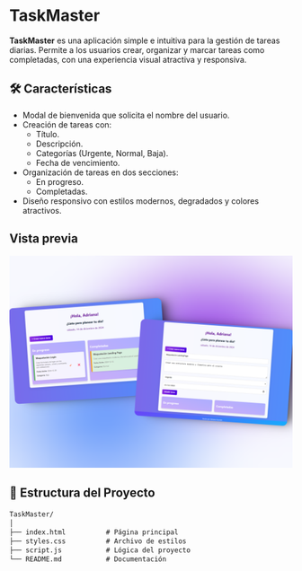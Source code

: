 # TaskMaster

**TaskMaster** es una aplicación simple e intuitiva para la gestión de tareas diarias. Permite a los usuarios crear, organizar y marcar tareas como completadas, con una experiencia visual atractiva y responsiva.

## 🛠️ Características

- Modal de bienvenida que solicita el nombre del usuario.
- Creación de tareas con:
  - Título.
  - Descripción.
  - Categorías (Urgente, Normal, Baja).
  - Fecha de vencimiento.
- Organización de tareas en dos secciones:
  - En progreso.
  - Completadas.
- Diseño responsivo con estilos modernos, degradados y colores atractivos.

## Vista previa

![Vista previa de TaskMaster](/to-do-list-ag.png)

## 📂 Estructura del Proyecto

```plaintext
TaskMaster/
│
├── index.html          # Página principal
├── styles.css          # Archivo de estilos
├── script.js           # Lógica del proyecto
└── README.md           # Documentación
